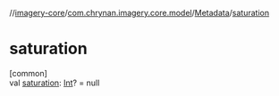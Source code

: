 //[imagery-core](../../../index.md)/[com.chrynan.imagery.core.model](../index.md)/[Metadata](index.md)/[saturation](saturation.md)

# saturation

[common]\
val [saturation](saturation.md): [Int](https://kotlinlang.org/api/latest/jvm/stdlib/kotlin/-int/index.html)? = null
